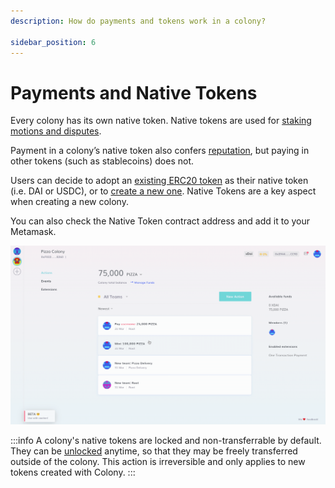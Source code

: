 ```yaml
---
description: How do payments and tokens work in a colony?

sidebar_position: 6
---
```


# Payments and Native Tokens

Every colony has its own native token. Native tokens are used for [staking motions and disputes](../governance/motions.md).

Payment in a colony’s native token also confers [reputation](reputation.md), but paying in other tokens (such as stablecoins) does not.

Users can decide to adopt an [existing ERC20 token](../../use/launch-a-colony.md#step-2b-using-an-existing-token) as their native token (i.e. DAI or USDC), or to [create a new one](../../use/launch-a-colony.md#step-2a-creating-a-new-token). Native Tokens are a key aspect when creating a new colony.

You can also check the Native Token contract address and add it to your Metamask.

![](../../use/assets/AddTokenMetamask.gif)

:::info
A colony's native tokens are locked and non-transferrable by default. They can be [unlocked](../../use/managing-funds/unlock-token.md) anytime, so that they may be freely transferred outside of the colony. This action is irreversible and only applies to new tokens created with Colony.
:::
